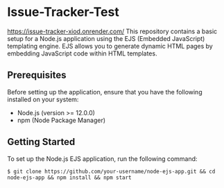 # Issue-Tracker-Test
https://issue-tracker-xiod.onrender.com/
This repository contains a basic setup for a Node.js application using the EJS (Embedded JavaScript) templating engine. EJS allows you to generate dynamic HTML pages by embedding JavaScript code within HTML templates.

## Prerequisites

Before setting up the application, ensure that you have the following installed on your system:

- Node.js (version >= 12.0.0)
- npm (Node Package Manager)

## Getting Started

To set up the Node.js EJS application, run the following command:

```shell
$ git clone https://github.com/your-username/node-ejs-app.git && cd node-ejs-app && npm install && npm start
